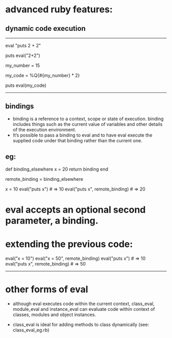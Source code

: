 # advanced ruby features: 

## dynamic code execution 
----------------------------------------
eval "puts 2 + 2"

puts eval("2+2")

my_number = 15

my_code = %Q{#{my_number} * 2}
  
puts eval(my_code)

----------------------------------------

## bindings

- binding is a reference to a context, scope or state of execution. binding includes things such as the current value of variables and other details of the execution environment. 
- It’s possible to pass a binding to eval and to have eval execute the supplied code under
that binding rather than the current one.

eg:
----------------------------------------
def binding_elsewhere
	x = 20 
	return binding
end

remote_binding = binding_elsewhere

x = 10 
eval("puts x") # => 10 
eval("puts x", remote_binding) # => 20

# eval accepts an optional second parameter, a binding. 

# extending the previous code:

eval("x = 10")
eval("x = 50", remote_binding)
eval("puts x") # => 10
eval("puts x", remote_binding) # => 50

----------------------------------------

# other forms of eval

- although eval executes code within the current context, class_eval, module_eval and instance_eval can evaluate code within context of classes, modules and object instances. 

- class_eval is ideal for adding methods to class dynamically (see: class_eval_eg.rb)